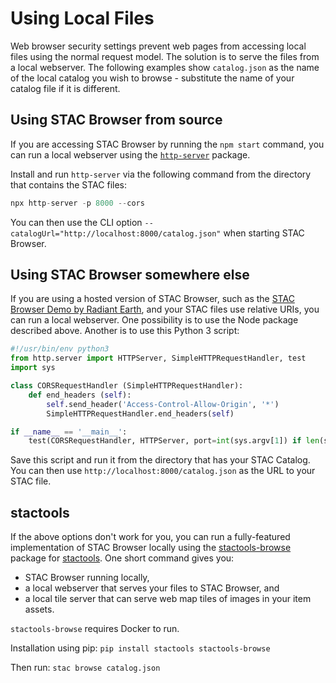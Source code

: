 # Using Local Files

Web browser security settings prevent web pages from accessing local files using the normal request model. The solution is to serve the files from a local webserver. The following examples show `catalog.json` as the name of the local catalog you wish to browse - substitute the name of your catalog file if it is different.

## Using STAC Browser from source

If you are accessing STAC Browser by running the `npm start` command, you can run a local webserver using the [`http-server`](https://www.npmjs.com/package/http-server) package.

Install and run `http-server` via the following command from the directory that contains the STAC files:

```js
npx http-server -p 8000 --cors
```

You can then use the CLI option `--catalogUrl="http://localhost:8000/catalog.json"` when starting STAC Browser.

## Using STAC Browser somewhere else

If you are using a hosted version of STAC Browser, such as the [STAC Browser Demo by Radiant Earth](https://radiantearth.github.io/stac-browser/),  and your STAC files use relative URIs, you can run a local webserver. One possibility is to use the Node package described above. Another is to use this Python 3 script:

```python
#!/usr/bin/env python3
from http.server import HTTPServer, SimpleHTTPRequestHandler, test
import sys

class CORSRequestHandler (SimpleHTTPRequestHandler):
    def end_headers (self):
        self.send_header('Access-Control-Allow-Origin', '*')
        SimpleHTTPRequestHandler.end_headers(self)

if __name__ == '__main__':
    test(CORSRequestHandler, HTTPServer, port=int(sys.argv[1]) if len(sys.argv) > 1 else 8000)
```

Save this script and run it from the directory that has your STAC Catalog. You can then use `http://localhost:8000/catalog.json` as the URL to your STAC file.

## stactools

If the above options don't work for you, you can run a fully-featured implementation of STAC Browser locally using the [stactools-browse](https://github.com/stactools-packages/browse) package for [stactools](https://github.com/stac-utils/stactools). One short command gives you:

- STAC Browser running locally,
- a local webserver that serves your files to STAC Browser, and
- a local tile server that can serve web map tiles of images in your item assets. 

`stactools-browse` requires Docker to run.

Installation using pip: `pip install stactools stactools-browse`

Then run: `stac browse catalog.json`
